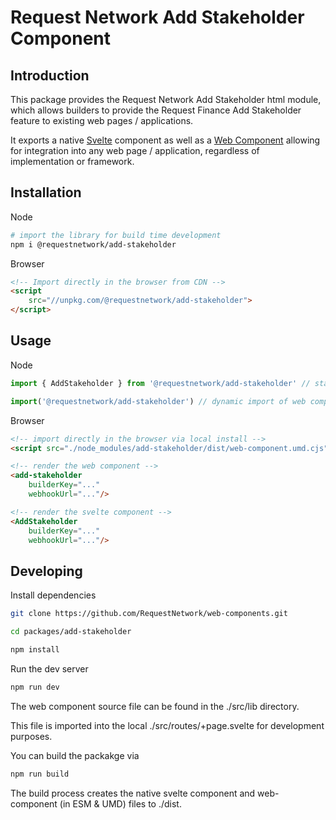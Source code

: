 # Request Network Add Stakeholder Component

## Introduction

This package provides the Request Network Add Stakeholder html module, which allows builders to provide the Request Finance Add Stakeholder feature to existing web pages / applications.

It exports a native [Svelte](https://svelte.dev/) component as well as a [Web Component](https://opensource.com/article/21/7/web-components) allowing for integration into any web page / application, regardless of implementation or framework.

## Installation

Node
```bash
# import the library for build time development
npm i @requestnetwork/add-stakeholder
```

Browser
```html
<!-- Import directly in the browser from CDN -->
<script
    src="//unpkg.com/@requestnetwork/add-stakeholder">
</script>
```

## Usage

Node
```javascript
import { AddStakeholder } from '@requestnetwork/add-stakeholder' // static import of the svelte component

import('@requestnetwork/add-stakeholder') // dynamic import of web component on render
```

Browser
```html
<!-- import directly in the browser via local install -->
<script src="./node_modules/add-stakeholder/dist/web-component.umd.cjs" defer></script>

<!-- render the web component -->
<add-stakeholder
    builderKey="..."
    webhookUrl="..."/>

<!-- render the svelte component -->
<AddStakeholder
    builderKey="..."
    webhookUrl="..."/>
```

## Developing

Install dependencies
```bash
git clone https://github.com/RequestNetwork/web-components.git

cd packages/add-stakeholder

npm install
```

Run the dev server
```bash
npm run dev
```

The web component source file can be found in the ./src/lib directory.

This file is imported into the local ./src/routes/+page.svelte for development purposes.

You can build the packakge via
```bash
npm run build
```

The build process creates the native svelte component and web-component (in ESM & UMD) files to ./dist.
